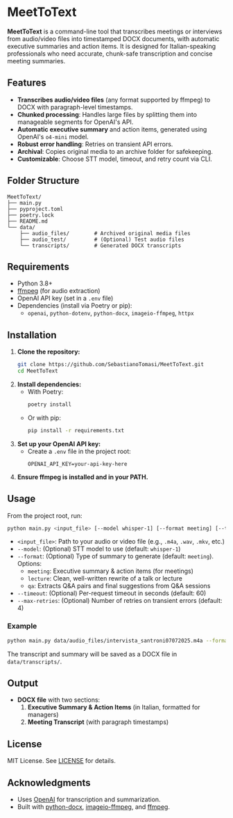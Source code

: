 # MeetToText

**MeetToText** is a command-line tool that transcribes meetings or interviews from audio/video files into timestamped DOCX documents, with automatic executive summaries and action items. It is designed for Italian-speaking professionals who need accurate, chunk-safe transcription and concise meeting summaries.

## Features

- **Transcribes audio/video files** (any format supported by ffmpeg) to DOCX with paragraph-level timestamps.
- **Chunked processing**: Handles large files by splitting them into manageable segments for OpenAI's API.
- **Automatic executive summary** and action items, generated using OpenAI's `o4-mini` model.
- **Robust error handling**: Retries on transient API errors.
- **Archival**: Copies original media to an archive folder for safekeeping.
- **Customizable**: Choose STT model, timeout, and retry count via CLI.

## Folder Structure

```
MeetToText/
├── main.py
├── pyproject.toml
├── poetry.lock
├── README.md
└── data/
    ├── audio_files/        # Archived original media files
    ├── audio_test/         # (Optional) Test audio files
    └── transcripts/        # Generated DOCX transcripts
```

## Requirements

- Python 3.8+
- [ffmpeg](https://ffmpeg.org/) (for audio extraction)
- OpenAI API key (set in a `.env` file)
- Dependencies (install via Poetry or pip):
  - `openai`, `python-dotenv`, `python-docx`, `imageio-ffmpeg`, `httpx`

## Installation

1. **Clone the repository:**
   ```sh
   git clone https://github.com/SebastianoTomasi/MeetToText.git
   cd MeetToText
   ```
2. **Install dependencies:**
   - With Poetry:
     ```sh
     poetry install
     ```
   - Or with pip:
     ```sh
     pip install -r requirements.txt
     ```
3. **Set up your OpenAI API key:**
   - Create a `.env` file in the project root:
     ```
     OPENAI_API_KEY=your-api-key-here
     ```
4. **Ensure ffmpeg is installed and in your PATH.**


## Usage

From the project root, run:

```sh
python main.py <input_file> [--model whisper-1] [--format meeting] [--timeout 60] [--max-retries 4]
```

- `<input_file>`: Path to your audio or video file (e.g., `.m4a`, `.wav`, `.mkv`, etc.)
- `--model`: (Optional) STT model to use (default: `whisper-1`)
- `--format`: (Optional) Type of summary to generate (default: `meeting`). Options:
  - `meeting`: Executive summary & action items (for meetings)
  - `lecture`: Clean, well-written rewrite of a talk or lecture
  - `qa`: Extracts Q&A pairs and final suggestions from Q&A sessions
- `--timeout`: (Optional) Per-request timeout in seconds (default: 60)
- `--max-retries`: (Optional) Number of retries on transient errors (default: 4)

### Example

```sh
python main.py data/audio_files/intervista_santroni07072025.m4a --format lecture
```

The transcript and summary will be saved as a DOCX file in `data/transcripts/`.

## Output

- **DOCX file** with two sections:
  1. **Executive Summary & Action Items** (in Italian, formatted for managers)
  2. **Meeting Transcript** (with paragraph timestamps)

## License

MIT License. See [LICENSE](LICENSE) for details.

## Acknowledgments

- Uses [OpenAI](https://platform.openai.com/) for transcription and summarization.
- Built with [python-docx](https://python-docx.readthedocs.io/), [imageio-ffmpeg](https://github.com/imageio/imageio-ffmpeg), and [ffmpeg](https://ffmpeg.org/).
